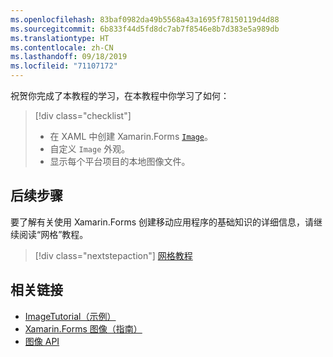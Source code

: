 ```yaml
---
ms.openlocfilehash: 83baf0982da49b5568a43a1695f78150119d4d88
ms.sourcegitcommit: 6b833f44d5fd8dc7ab7f8546e8b7d383e5a989db
ms.translationtype: HT
ms.contentlocale: zh-CN
ms.lasthandoff: 09/18/2019
ms.locfileid: "71107172"
---
```

祝贺你完成了本教程的学习，在本教程中你学习了如何：

> [!div class="checklist"]
>
> - 在 XAML 中创建 Xamarin.Forms [`Image`](xref:Xamarin.Forms.Image)。
> - 自定义 `Image` 外观。
> - 显示每个平台项目的本地图像文件。

## <a name="next-steps"></a>后续步骤

要了解有关使用 Xamarin.Forms 创建移动应用程序的基础知识的详细信息，请继续阅读“网格”教程。

> [!div class="nextstepaction"]
> [网格教程](~/get-started/tutorials/grid/index.yml)

## <a name="related-links"></a>相关链接

- [ImageTutorial（示例）](https://docs.microsoft.com/samples/xamarin/xamarin-forms-samples/getstarted-tutorials-imagetutorial/)
- [Xamarin.Forms 图像（指南）](~/xamarin-forms/user-interface/images.md)
- [图像 API](xref:Xamarin.Forms.Image)
